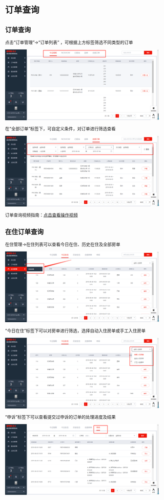 # 订单查询

## 订单查询

点击“订单管理”→“订单列表” ，可根据上方标签筛选不同类型的订单

![](../../.gitbook/assets/image%20%28930%29.png)

在“全部订单”标签下，可自定义条件，对订单进行筛选查看

![](../../.gitbook/assets/image%20%28987%29.png)

订单查询视频指南：[点击查看操作视频](http://crs-pms-vidio.oss-cn-beijing.aliyuncs.com/订单查询.mp4)

## 在住订单查询

在住管理→在住列表可以查看今日在住、历史在住及全部房单

![](../../.gitbook/assets/image%20%28580%29.png)

“今日在住”标签下可以对房单进行筛选，选择自动入住房单或手工入住房单

![](../../.gitbook/assets/image%20%28653%29.png)

“申诉”标签下可以查看提交过申诉的订单的处理进度及结果

![](../../.gitbook/assets/image%20%28293%29.png)



#### 

